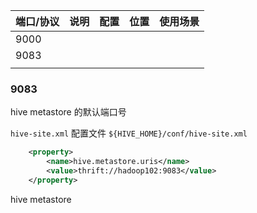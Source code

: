 | 端口/协议 | 说明  | 配置  | 位置  | 使用场景 |
| ----- | --- | --- | --- | ---- |
| 9000  |     |     |     |      |
| 9083  |     |     |     |      |
|       |     |     |     |      |





### 9083



hive metastore 的默认端口号

`hive-site.xml` 配置文件 `${HIVE_HOME}/conf/hive-site.xml`

```xml
    <property>
        <name>hive.metastore.uris</name>
        <value>thrift://hadoop102:9083</value>
    </property>
```



hive metastore  